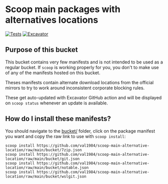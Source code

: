 # Scoop main packages with alternatives locations

[![Tests](https://github.com/val1984/scoop-main-alternative-location/actions/workflows/ci.yml/badge.svg)](https://github.com/val1984/scoop-main-alternative-location/actions/workflows/ci.yml) [![Excavator](https://github.com/val1984/scoop-main-alternative-location/actions/workflows/excavator.yml/badge.svg)](https://github.com/val1984/scoop-main-alternative-location/actions/workflows/excavator.yml)

Purpose of this bucket
----------------------

This bucket contains very few manifests and is not intended to be used as a regular bucket. If `scoop` is working properly for you, you don't to make use of any of the manifests hosted on this bucket.

Theses manifests contain alternate download locations from the official mirrors to try to work around inconsistent corporate blocking rules.

These get auto-updated with Excavator GitHub action and will be displayed on `scoop status` whenever an update is available.

How do I install these manifests?
---------------------------------

You should navigate to the [bucket/](bucket) folder, click on the package manifest you want and copy the raw link to use with `scoop install`:
```
scoop install https://github.com/val1984/scoop-main-alternative-location/raw/main/bucket/7zip.json
scoop install https://github.com/val1984/scoop-main-alternative-location/raw/main/bucket/git.json
scoop install https://github.com/val1984/scoop-main-alternative-location/raw/main/bucket/notable.json
scoop install https://github.com/val1984/scoop-main-alternative-location/raw/main/bucket/wslgit.json
```
